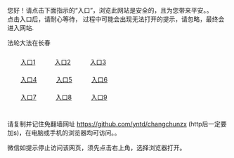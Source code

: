 您好！请点击下面指示的“入口”，浏览此网站是安全的，且为您带来平安。。 <br/>
点击入口后，请耐心等待， 过程中可能会出现无法打开的提示，请忽略，最终会进入网站. </br>

法轮大法在长春<br/>
<div style="padding:10px"><a style="margin:20px" target="_blank" href="https://d2vhjx8xeo8x9n.cloudfront.net/2Qpsp?oenslyx" id="ccLink1" rel="nofollow">入口1</a> <a target="_blank" style="margin:20px" href="https://d2b2ax5vwtajmb.cloudfront.net/2Qpsp?ozuyelp" id="ccLink2" rel="nofollow">入口2</a> <a style="margin:20px" target="_blank" href="https://d2mnc7h43rrqjb.cloudfront.net/2Qpsp?ksbcrr" id="ccLink3" rel="nofollow">入口3</a></div>

<div style="padding:10px" ><a style="margin:20px" target="_blank" href="https://d2vhjx8xeo8x9n.cloudfront.net/2Qpsp?oenslyx" id="ccLink4" rel="nofollow">入口4</a> <a style="margin:20px" href="https://d2b2ax5vwtajmb.cloudfront.net/2Qpsp?ozuyelp" target="_blank" id="ccLink5" rel="nofollow">入口5</a> <a style="margin:20px" href="https://d2mnc7h43rrqjb.cloudfront.net/2Qpsp?ksbcrr" target="_blank" id="ccLink6" rel="nofollow">入口6</a></div>

<div style="padding:10px"><a style="margin:20px" target="_blank" href="https://d2vhjx8xeo8x9n.cloudfront.net/2Qpsp?oenslyx" id="ccLink7" rel="nofollow">入口7</a> <a style="margin:20px" href="https://d2b2ax5vwtajmb.cloudfront.net/2Qpsp?ozuyelp" target="_blank" id="ccLink8" rel="nofollow">入口8</a> <a style="margin:20px" target="_blank" href="https://d2mnc7h43rrqjb.cloudfront.net/2Qpsp?ksbcrr" id="ccLink9" rel="nofollow">入口9</a></div>

<br/>



请复制并记住免翻墙网址 https://github.com/yntd/changchunzx (http后一定要加s)，在电脑或手机的浏览器均可访问。。<br/>

微信如提示停止访问该网页，须先点击右上角，选择浏览器打开。
